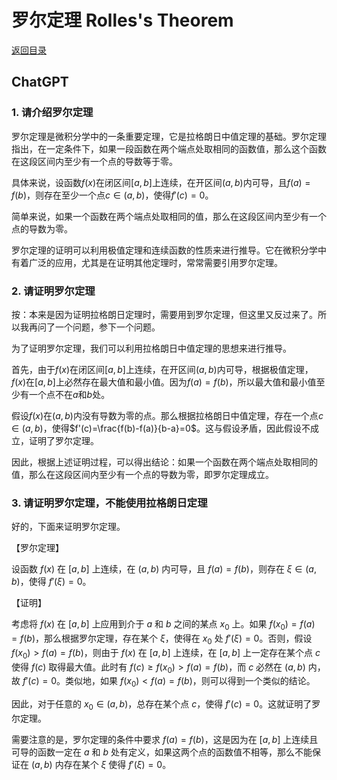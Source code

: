 # 罗尔定理 Rolles's Theorem

[返回目录](index.md)

## ChatGPT

### 1. 请介绍罗尔定理

罗尔定理是微积分学中的一条重要定理，它是拉格朗日中值定理的基础。罗尔定理指出，在一定条件下，如果一段函数在两个端点处取相同的函数值，那么这个函数在这段区间内至少有一个点的导数等于零。

具体来说，设函数$f(x)$在闭区间$[a,b]$上连续，在开区间$(a,b)$内可导，且$f(a)=f(b)$，则存在至少一个点$c\in(a,b)$，使得$f'(c)=0$。

简单来说，如果一个函数在两个端点处取相同的值，那么在这段区间内至少有一个点的导数为零。

罗尔定理的证明可以利用极值定理和连续函数的性质来进行推导。它在微积分学中有着广泛的应用，尤其是在证明其他定理时，常常需要引用罗尔定理。

### 2. 请证明罗尔定理

按：本来是因为证明拉格朗日定理时，需要用到罗尔定理，但这里又反过来了。所以我再问了一个问题，参下一个问题。

为了证明罗尔定理，我们可以利用拉格朗日中值定理的思想来进行推导。

首先，由于$f(x)$在闭区间$[a,b]$上连续，在开区间$(a,b)$内可导，根据极值定理，$f(x)$在$[a,b]$上必然存在最大值和最小值。因为$f(a)=f(b)$，所以最大值和最小值至少有一个点不在$a$和$b$处。

假设$f(x)$在$(a,b)$内没有导数为零的点。那么根据拉格朗日中值定理，存在一个点$c\in(a,b)$，使得$f'(c)=\frac{f(b)-f(a)}{b-a}=0$。这与假设矛盾，因此假设不成立，证明了罗尔定理。

因此，根据上述证明过程，可以得出结论：如果一个函数在两个端点处取相同的值，那么在这段区间内至少有一个点的导数为零，即罗尔定理成立。

### 3. 请证明罗尔定理，不能使用拉格朗日定理

好的，下面来证明罗尔定理。

【罗尔定理】

设函数 $f(x)$ 在 $[a,b]$ 上连续，在 $(a,b)$ 内可导，且 $f(a)=f(b)$，则存在 $\xi \in (a,b)$，使得 $f'(\xi)=0$。

【证明】

考虑将 $f(x)$ 在 $[a,b]$ 上应用到介于 $a$ 和 $b$ 之间的某点 $x_0$ 上。如果 $f(x_0)=f(a)=f(b)$，那么根据罗尔定理，存在某个 $\xi$，使得在 $x_0$ 处 $f'(\xi)=0$。否则，假设 $f(x_0)>f(a)=f(b)$，则由于 $f(x)$ 在 $[a,b]$ 上连续，在 $[a,b]$ 上一定存在某个点 $c$ 使得 $f(c)$ 取得最大值。此时有 $f(c)\ge f(x_0)>f(a)=f(b)$，而 $c$ 必然在 $(a,b)$ 内，故 $f'(c)=0$。类似地，如果 $f(x_0)<f(a)=f(b)$，则可以得到一个类似的结论。

因此，对于任意的 $x_0\in (a,b)$，总存在某个点 $c$，使得 $f'(c)=0$。这就证明了罗尔定理。

需要注意的是，罗尔定理的条件中要求 $f(a)=f(b)$，这是因为在 $[a,b]$ 上连续且可导的函数一定在 $a$ 和 $b$ 处有定义，如果这两个点的函数值不相等，那么不能保证在 $(a,b)$ 内存在某个 $\xi$ 使得 $f'(\xi)=0$。

<script>
MathJax = {
  tex: {
    inlineMath: [['$', '$'], ['\\(', '\\)']]
  }
};
</script>
<script id="MathJax-script" async
  src="https://cdn.jsdelivr.net/npm/mathjax@3/es5/tex-chtml.js">
</script>
